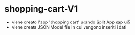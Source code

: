 # shopping-cart-V1

* viene creato l'app 'shopping cart' usando Split App sap ui5
* viene creata JSON Model file in cui vengono inseriti i dati
